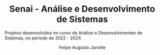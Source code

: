 <div align="center">
	<h1><strong>Senai - Análise e Desenvolvimento de Sistemas</strong></h1>
</div>

<div>
	<p>
		Projetos desenvolvidos no curso de Análise e Desenvolvimenteo de Sistemas, no período de 2022 - 202X
	</p>
</div>

<div align="center">
	<p>
		Felipe Augusto Janotte	
	</p>
</div>


